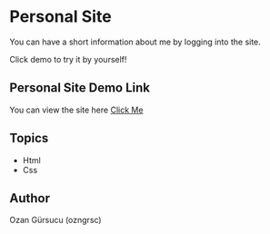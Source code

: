 # Personal Site

You can have a short information about me by logging into the site.

Click demo to try it by yourself!

## Personal Site Demo Link

You can view the site here
[Click Me](https://ozngrsc.github.io/ozngrsc-com/)

## Topics

- Html
- Css


## Author

Ozan Gürsucu (ozngrsc)

